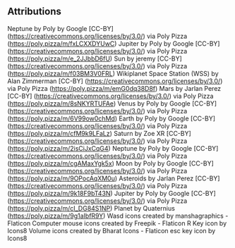 ## Attributions
Neptune by Poly by Google [CC-BY] (https://creativecommons.org/licenses/by/3.0/) via Poly Pizza (https://poly.pizza/m/fxLCXXDYUwC)
Jupiter by Poly by Google [CC-BY] (https://creativecommons.org/licenses/by/3.0/) via Poly Pizza (https://poly.pizza/m/e_2JJbbD6fU)
Sun by jeremy [CC-BY] (https://creativecommons.org/licenses/by/3.0/) via Poly Pizza (https://poly.pizza/m/f03BM3V0FRL)
Wikiplanet Space Station (WSS) by Alan Zimmerman [CC-BY] (https://creativecommons.org/licenses/by/3.0/) via Poly Pizza (https://poly.pizza/m/emG0dq38D8f)
Mars by Jarlan Perez [CC-BY] (https://creativecommons.org/licenses/by/3.0/) via Poly Pizza (https://poly.pizza/m/8sNKYRTUFAe)
Venus by Poly by Google [CC-BY] (https://creativecommons.org/licenses/by/3.0/) via Poly Pizza (https://poly.pizza/m/6V99ow0chMd)
Earth by Poly by Google [CC-BY] (https://creativecommons.org/licenses/by/3.0/) via Poly Pizza (https://poly.pizza/m/cfM9k9LFaLz)
Saturn by Zoe XR [CC-BY] (https://creativecommons.org/licenses/by/3.0/) via Poly Pizza (https://poly.pizza/m/2isCiJxCqG4)
Neptune by Poly by Google [CC-BY] (https://creativecommons.org/licenses/by/3.0/) via Poly Pizza (https://poly.pizza/m/cgAMaxYgk5x)
Moon by Poly by Google [CC-BY] (https://creativecommons.org/licenses/by/3.0/) via Poly Pizza (https://poly.pizza/m/9OPocAqXM0u)
Asteroids by Jarlan Perez [CC-BY] (https://creativecommons.org/licenses/by/3.0/) via Poly Pizza (https://poly.pizza/m/9k18F9bT43N)
Jupiter by Poly by Google [CC-BY] (https://creativecommons.org/licenses/by/3.0/) via Poly Pizza (https://poly.pizza/m/cI_DG84S1NP)
Planet by Quaternius (https://poly.pizza/m/9g1aIbfR9Y)
Wasd icons created by manshagraphics - Flaticon
Computer mouse icons created by Freepik - Flaticon
R Key icon by Icons8
Volume icons created by Bharat Icons - Flaticon
esc key icon by Icons8